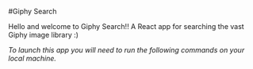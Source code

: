 #Giphy Search

Hello and welcome to Giphy Search!! A React app for searching the vast Giphy image library :)

*To launch this app you will need to run the following commands on your local machine.*
